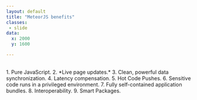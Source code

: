 ```yaml
---
layout: default
title: "MeteorJS benefits"
classes:
 - slide
data:
  x: 2000
  y: 1600

---
```

<style type="text/css">ol{list-style-type:decimal;}ul{list-style-type:circle;}</style>
<br>
1. Pure JavaScript.
2. *Live page updates.*
3. Clean, powerful data synchronization.
4. Latency compensation.
5. Hot Code Pushes.
6. Sensitive code runs in a privileged environment.
7. Fully self-contained application bundles.
8. Interoperability.
9. Smart Packages.